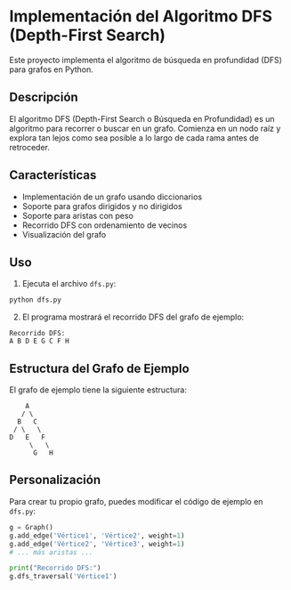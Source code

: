 # Implementación del Algoritmo DFS (Depth-First Search)

Este proyecto implementa el algoritmo de búsqueda en profundidad (DFS) para grafos en Python.

## Descripción

El algoritmo DFS (Depth-First Search o Búsqueda en Profundidad) es un algoritmo para recorrer o buscar en un grafo. Comienza en un nodo raíz y explora tan lejos como sea posible a lo largo de cada rama antes de retroceder.

## Características

- Implementación de un grafo usando diccionarios
- Soporte para grafos dirigidos y no dirigidos
- Soporte para aristas con peso
- Recorrido DFS con ordenamiento de vecinos
- Visualización del grafo

## Uso

1. Ejecuta el archivo `dfs.py`:
```bash
python dfs.py
```

2. El programa mostrará el recorrido DFS del grafo de ejemplo:
```
Recorrido DFS:
A B D E G C F H
```

## Estructura del Grafo de Ejemplo

El grafo de ejemplo tiene la siguiente estructura:
```
    A
   / \
  B   C
 / \   \
D   E   F
     \   \
      G   H
```

## Personalización

Para crear tu propio grafo, puedes modificar el código de ejemplo en `dfs.py`:

```python
g = Graph()
g.add_edge('Vértice1', 'Vértice2', weight=1)
g.add_edge('Vértice2', 'Vértice3', weight=1)
# ... más aristas ...

print("Recorrido DFS:")
g.dfs_traversal('Vértice1')
``` 